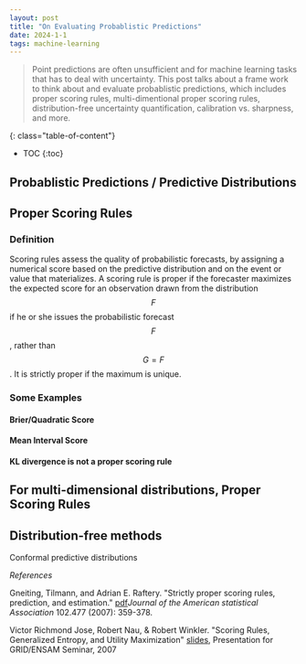 ```yaml
---
layout: post
title: "On Evaluating Probablistic Predictions"
date: 2024-1-1
tags: machine-learning
---
```


> Point predictions are often unsufficient and for machine learning tasks that has to deal with uncertainty. This post talks about a frame work to think about and evaluate probablistic predictions, which includes proper scoring rules, multi-dimentional proper scoring rules, distribution-free uncertainty quantification, calibration vs. sharpness, and more.

<!--more-->

{: class="table-of-content"}
* TOC
{:toc}

## Probablistic Predictions / Predictive Distributions

## Proper Scoring Rules

### Definition
Scoring rules assess the quality of probabilistic forecasts, by assigning a numerical score based on the predictive distribution and on the event or value that materializes. A scoring rule is proper if the forecaster maximizes the expected score for an observation drawn from the distribution $$F$$ if he or she issues the probabilistic forecast $$F$$, rather than $$G = F$$. It is strictly proper if the maximum is unique. 


### Some Examples

#### Brier/Quadratic Score

#### Mean Interval Score

#### KL divergence is not a proper scoring rule


## For multi-dimensional distributions, Proper Scoring Rules


## Distribution-free methods 

Conformal predictive distributions 

_References_

Gneiting, Tilmann, and Adrian E. Raftery. "Strictly proper scoring rules, prediction, and estimation." [pdf](https://sites.stat.washington.edu/raftery/Research/PDF/Gneiting2007jasa.pdf)_Journal of the American statistical Association_ 102.477 (2007): 359-378.


Victor Richmond Jose, Robert Nau, & Robert Winkler. "Scoring Rules, Generalized Entropy, and Utility Maximization" [slides](https://people.duke.edu/~rnau/Nau_Scoring_Rules_Paris_seminar.pdf), Presentation for GRID/ENSAM Seminar, 2007

